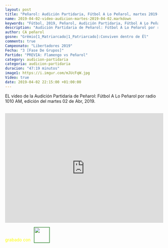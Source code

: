 ```yaml
---
layout: post
title: "Peñarol: Audición Partidaria, Fútbol A Lo Peñarol, martes 2019-04-02 por 1010 AM"
name: 2019-04-02-video-audicion-martes-2019-04-02.markdown
keywords: "Fútbol, 2019, Peñarol, Audición Partidaria, Fútbol A Lo Peñarol, Video"
description: "Audición Partidaria de Peñarol: Fútbol A Lo Peñarol por radio 1010 AM, edición del martes 02 de Abr 2019"
author: CA peñarol
gosne: "Grêmio[1_Matriarcado|1_Patriarcado]:Conviven dentro de Êl"
comments: true
Campeonato: "Libertadores 2019"
Fecha: "3 [Fase De Grupos]"
Partido: "PREVIA: Flamengo vs Peñarol"
category: audicion-partidaria
categoria: audicion-partidaria
duracion: "47:19 minutos"
image1: https://i.imgur.com/mJUcFqW.jpg
Video: true
date: 2019-04-02 22:15:00 +01:00:00
---
```

<!---
Campeonato: <span>{{ page.Campeonato }}</span><br>
Fecha: <span>{{ page.Fecha }}</span><br>
Encuentro: <span>{{ page.Partido }}</span><br>-->

EL video de la Audición Partidaria de Peñarol: Fútbol A Lo Peñarol por radio 1010 AM, edición del martes 02 de Abr, 2019.

<br>

<iframe width="521" height="360" src="https://www.youtube.com/embed/anPxbPG4x_8" frameborder="0" allow="accelerometer; autoplay; encrypted-media; gyroscope; picture-in-picture" allowfullscreen></iframe>

<span style="color:yellow;">grabado con</span> <a href="http://ffmpeg.org"><img src="{{ site.url }}/images/ffmpeg.png" width="50px" style="border:1px solid green;vertical-align: sub;margin-left:7px;"></a>
